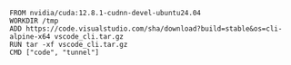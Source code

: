 ```docker title="Example of Dockerfile"
FROM nvidia/cuda:12.8.1-cudnn-devel-ubuntu24.04
WORKDIR /tmp
ADD https://code.visualstudio.com/sha/download?build=stable&os=cli-alpine-x64 vscode_cli.tar.gz
RUN tar -xf vscode_cli.tar.gz 
CMD ["code", "tunnel"]
```